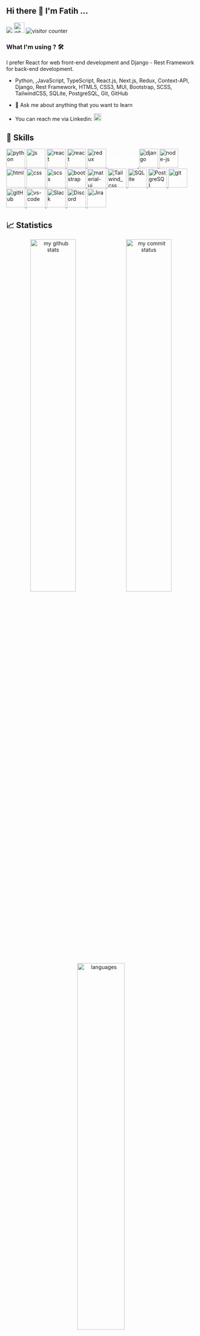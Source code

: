 ## Hi there 👋  I'm Fatih ...

[![](https://img.shields.io/badge/linkedin-%230077B5.svg?&style=for-the-badge&logo=linkedin&logoColor=white)](https://www.linkedin.com/in/fatih-gunaydin/)
<a href="https://fire-blog-app-milestone.vercel.app/" target="_blank"> <img src="https://user-images.githubusercontent.com/94930605/160260064-ff3aa908-cbfd-4350-ab28-a26a0b7a1819.png" alt="github_pages" height="28.5"/></a> <img src="https://komarev.com/ghpvc/?username=FatihG34" alt="visitor counter"/>
<!-- [![](https://img.shields.io/badge/linkedin-%230077B5.svg?&style=for-the-badge&logo=linkedin&logoColor=white)](https://www.linkedin.com/in/fatih-gunaydin/)
<a href="https://fatihg34.github.io/" target="_blank"> <img src="https://user-images.githubusercontent.com/94930605/160260064-ff3aa908-cbfd-4350-ab28-a26a0b7a1819.png" alt="github_pages" height="28.5"/></a> <img src="https://komarev.com/ghpvc/?username=FatihG34" alt="visitor counter"/> -->

<!-- <p align="left">  </p> -->

### What I'm using ? 🛠 

I prefer React  for web front-end development and Django - Rest Framework for back-end development.
<br/>

- Python, ,JavaScript, TypeScript, React.js, Next.js, Redux, Context-API, Django, Rest Framework, HTML5, CSS3, MUI, Bootstrap, SCSS, TailwindCSS, SQLite, PostgreSQL, Git, GitHub

- 💬 Ask  me about anything that you want to learn

- You can reach me via Linkedin:  <a href="https://www.linkedin.com/in/fatih-gunaydin/" target="_blank"> <img src="https://img.shields.io/badge/linkedin-%230077B5.svg?&style=for-the-badge&logo=linkedin&logoColor=white" alt="Linkedin" height="20"/></a>


## 🚀 Skills
<p>
 <a href="#" target="_blank"> <img src="https://s3.dualstack.us-east-2.amazonaws.com/pythondotorg-assets/media/community/logos/python-logo-only.png" alt="python" height="50"/> </a>  
 <a href="#" target="_blank"> <img src="https://cdn.icon-icons.com/icons2/2108/PNG/512/javascript_icon_130900.png" alt="js" height="50"/> </a> 
 <a href="#" target="_blank"> <img src="https://cdn.icon-icons.com/icons2/2415/PNG/512/react_original_wordmark_logo_icon_146375.png" alt="react" width="50"/> </a> 
 <a href="#" target="_blank"> <img src="https://camo.githubusercontent.com/e1e113df83e7731fdb90f6f0ab2eeb155fd1b48c27d99814dcf1c23c0acdc6a2/68747470733a2f2f6173736574732e76657263656c2e636f6d2f696d6167652f75706c6f61642f76313636323133303535392f6e6578746a732f49636f6e5f6461726b5f6261636b67726f756e642e706e67" alt="react" width="50"/> </a> 
 <!-- <a href="#" target="_blank"> <img src="https://www.pngkit.com/png/detail/373-3738691_react-native-svg-transformer-allows-you-import-svg.png" alt="react-native" width="50"/> </a>  -->
 <a href="#" target="_blank"> <img src="https://upload.wikimedia.org/wikipedia/commons/4/49/Redux.png" alt="redux" height="50"/> </a> 
  <a href="#" target="_blank"> <svg xmlns="http://www.w3.org/2000/svg" xmlns:xlink="http://www.w3.org/1999/xlink" xmlns:sketch="http://www.bohemiancoding.com/sketch/ns" width="80px" height="36px" viewBox="0 0 104 36" version="1.1">
    <g id="Page-1" stroke="none" stroke-width="1" fill="none" fill-rule="evenodd" sketch:type="MSPage">
        <g id="logo-django" sketch:type="MSArtboardGroup" transform="translate(-8.000000, -5.000000)" fill="#FFFFFF">
            <path d="M20.2602817,5 L25.9509859,5 L25.9509859,31.0824248 C23.0360563,31.6338042 20.8901408,31.8507285 18.5684507,31.8507285 C11.6180282,31.8434735 8,28.7383366 8,22.7747325 C8,17.0287781 11.8377465,13.2997118 17.7847887,13.2997118 C18.7076056,13.2997118 19.4107042,13.3722617 20.2602817,13.5899115 L20.2602817,5 L20.2602817,5 Z M20.2602817,18.1242821 C19.5938028,17.9066323 19.044507,17.8340823 18.3414085,17.8340823 C15.4630986,17.8340823 13.8005634,19.5897906 13.8005634,22.6666331 C13.8005634,25.6622196 15.3898592,27.316358 18.3047887,27.316358 C18.9346479,27.316358 19.4473239,27.2808085 20.2602817,27.1719836 L20.2602817,18.1242821 L20.2602817,18.1242821 Z M34.9960563,13.6987364 L34.9960563,26.7577235 C34.9960563,31.2550936 34.6591549,33.417807 33.6704225,35.2823401 C32.7476056,37.0750489 31.531831,38.2053768 29.0197183,39.453961 L23.7391549,36.9654985 C26.2512676,35.7981701 27.4670423,34.7665101 28.2433803,33.1921767 C29.056338,31.5822938 29.3126761,29.7177606 29.3126761,24.8133855 L29.3126761,13.6987364 L34.9960563,13.6987364 Z M29.3126761,5.02901997 L35.0033803,5.02901997 L35.0033803,10.8112493 L29.3126761,10.8112493 L29.3126761,5.02901997 Z M38.4302535,14.9828702 C40.9430986,13.8148163 43.3453521,13.2997118 45.9673239,13.2997118 C48.8895775,13.2997118 50.8077183,14.0687411 51.6580282,15.5705246 C52.1340845,16.4121037 52.2878873,17.5076077 52.2878873,19.8509704 L52.2878873,31.2993491 C49.7398873,31.6620987 46.5239437,31.922553 44.1649014,31.922553 C39.3970141,31.922553 37.2584225,30.2756696 37.2584225,26.6198787 C37.2584225,22.6659076 40.1008451,20.8376494 47.079831,20.2565245 L47.079831,19.0159207 C47.079831,17.9929667 46.559831,17.6229621 45.124338,17.6229621 C43.0223662,17.6229621 40.6567324,18.2106165 38.4375775,19.3423954 L38.4302535,14.9828702 Z M47.336169,23.9420608 C43.571662,24.3048105 42.3485634,24.8931904 42.3485634,26.3579734 C42.3485634,27.4549284 43.051662,27.9693073 44.604338,27.9693073 C45.4539155,27.9693073 46.2302535,27.8967574 47.3354366,27.7153826 L47.3354366,23.9420608 L47.336169,23.9420608 Z M55.056338,14.5765906 C58.4180282,13.6987364 61.1857465,13.2997118 63.9908169,13.2997118 C66.9057465,13.2997118 69.0157746,13.9599162 70.2674366,15.2367949 C71.4458592,16.4411237 71.8208451,17.7615324 71.8208451,20.5764696 L71.8208451,31.6258237 L66.1294085,31.6258237 L66.1294085,20.8013744 C66.1294085,18.6393866 65.3896901,17.8340823 63.3616901,17.8340823 C62.5846197,17.8340823 61.8822535,17.9066323 60.7397183,18.2403619 L60.7397183,31.6265492 L55.056338,31.6265492 L55.056338,14.5765906 Z M74.0326761,34.7012152 C76.0240563,35.7241692 78.0169014,36.1964692 80.1261972,36.1964692 C83.8540845,36.1964692 85.4433803,34.6946857 85.4433803,31.1107193 L85.4433803,31.0018944 C84.3374648,31.5460188 83.223493,31.7716491 81.7513803,31.7716491 C76.764507,31.7716491 73.5932394,28.5141573 73.5932394,23.3558574 C73.5932394,16.9496987 78.2878873,13.3294573 86.5932394,13.3294573 C89.0321127,13.3294573 91.2878873,13.583382 94.0189859,14.1347615 L92.0708169,18.1975575 C90.5562254,17.9073578 91.9463099,18.1540275 90.804507,18.0452026 L90.804507,18.6328571 L90.8777465,21.0124947 L90.9136338,24.0886117 C90.9509859,24.8583664 90.9509859,25.6259447 90.988338,26.3956994 L90.988338,27.9330324 C90.988338,32.7648576 90.5774648,35.0291409 89.3616901,36.900929 C87.5892958,39.6425908 84.5212958,41 80.1620845,41 C77.943662,41 76.0240563,40.6727998 74.0326761,39.9030451 L74.0326761,34.7012152 L74.0326761,34.7012152 Z M85.3335211,17.8703573 L85.1504225,17.8703573 L84.7395493,17.8703573 C83.6336338,17.8340823 82.3380282,18.1242821 81.4510986,18.6756615 C80.0895775,19.4446908 79.3872113,20.8376494 79.3872113,22.8110074 C79.3872113,25.6252192 80.7934085,27.2365531 83.3055211,27.2365531 C84.0811268,27.2365531 84.7117183,27.0921787 85.4441127,26.8738034 L85.4441127,26.4667983 L85.4441127,24.9294653 C85.4441127,24.269261 85.4067606,23.5365067 85.4067606,22.7674775 L85.3708732,20.17019 L85.3335211,18.3056569 L85.3335211,17.8703573 Z M102.84507,13.2271619 C108.528451,13.2271619 112,16.7748534 112,22.5208077 C112,28.4118619 108.382704,32.1039278 102.617296,32.1039278 C96.9265915,32.1039278 93.4176901,28.5569618 93.4176901,22.8480079 C93.4272113,16.9199532 97.044507,13.2271619 102.84507,13.2271619 Z M102.727887,27.5623023 C104.910423,27.5623023 106.199437,25.7710445 106.199437,22.6586526 C106.199437,19.5825356 104.94631,17.7542774 102.765239,17.7542774 C100.509465,17.7542774 99.2189859,19.5462607 99.2189859,22.6586526 C99.2189859,25.7710445 100.516056,27.5623023 102.727887,27.5623023 L102.727887,27.5623023 Z M102.727887,27.5623023" id="Shape" sketch:type="MSShapeGroup"/>
        </g>
    </g>
</svg> </a> 
  <a href="#" target="_blank"> <img src="https://www.django-rest-framework.org/img/logo.png" alt="django" height="50"/> </a> 
 <a href="#" target="_blank"> <img src="https://cdn.icon-icons.com/icons2/2415/PNG/512/nodejs_original_logo_icon_146411.png" alt="node-js" height="50"/> </a> 
 <!-- <a href="#" target="_blank"> <img src="https://miro.medium.com/max/875/0*r1BTGwo9cd8IGNQQ.jpeg" alt="express" height="50" /> </a>  -->
 <a href="#" target="_blank"> <img src="https://upload.wikimedia.org/wikipedia/commons/thumb/6/61/HTML5_logo_and_wordmark.svg/800px-HTML5_logo_and_wordmark.svg.png" alt="html" height="50"/> </a> 
 <a href="#" target="_blank"> <img src="https://upload.wikimedia.org/wikipedia/commons/thumb/d/d5/CSS3_logo_and_wordmark.svg/800px-CSS3_logo_and_wordmark.svg.png" alt="css" height="50"/> </a> 
 <a href="#" target="_blank"> <img src="https://upload.wikimedia.org/wikipedia/commons/thumb/9/96/Sass_Logo_Color.svg/1200px-Sass_Logo_Color.svg.png" alt="scss" height="50"/> </a> 
 <a href="#" target="_blank"> <img src="https://upload.wikimedia.org/wikipedia/commons/thumb/b/b2/Bootstrap_logo.svg/512px-Bootstrap_logo.svg.png" alt="bootstrap" height="50"/> </a>
 <a href="#" target="_blank"> <img src="https://mui.com/static/logo.png" alt="material-ui" height="50"/> </a>
 <a href="#" target="_blank"> <img src="https://upload.wikimedia.org/wikipedia/commons/thumb/d/d5/Tailwind_CSS_Logo.svg/768px-Tailwind_CSS_Logo.svg.png" alt="Tailwind_css" height="50"/> </a> 
 <!-- <a href="#" target="_blank"> <img src="https://cdn.icon-icons.com/icons2/2415/PNG/512/mysql_original_wordmark_logo_icon_146417.png" alt="MySQL" height="50"/> </a>  -->
 <a href="#" target="_blank"> <img src="https://upload.wikimedia.org/wikipedia/commons/thumb/3/38/SQLite370.svg/1200px-SQLite370.svg.png" alt="SQLite" height="50"/> </a> 
 <a href="#" target="_blank"> <img src="https://www.vectorlogo.zone/logos/postgresql/postgresql-ar21.svg" alt="PostgreSQL" height="50"/> </a> 
 <!-- <a href="#" target="_blank"> <img src="https://www.vectorlogo.zone/logos/mongodb/mongodb-ar21.svg" alt="MongoDB" height="50"/> </a>  -->
 <a href="#" target="_blank"> <img src="https://www.vectorlogo.zone/logos/git-scm/git-scm-icon.svg" alt="git" height="50"/> </a> 
 <a href="#" target="_blank"> <img src="https://github.githubassets.com/images/modules/logos_page/Octocat.png" alt="gitHub" height="50"/> </a>
 <a href="#" target="_blank"> <img src="https://cdn.icon-icons.com/icons2/2107/PNG/512/file_type_vscode_icon_130084.png" alt="vs-code" height="50"/> </a>
 <a href="#" target="_blank"> <img src="https://user-images.githubusercontent.com/94930605/160258720-2a39e2f4-cb61-4b1a-9303-db050ffaa003.png" alt='Slack' height="50"/> </a> 
 <a href="#" target="_blank"> <img src="https://logodownload.org/wp-content/uploads/2017/11/discord-logo-4-1.png" alt='Discord' height="50"/> </a> 
 <a href="#" target="_blank"> <img src="https://cdn.worldvectorlogo.com/logos/jira-1.svg" alt='Jira' height="50"/> </a>
</p>

## 📈 Statistics
<p align="center">
<img src="https://github-readme-stats.vercel.app/api?username=FatihG34&theme=chartreuse-dark&show_icons=true" alt="my github stats" width="49%"/>&nbsp;
<img src="https://github-readme-streak-stats.herokuapp.com/?user=FatihG34&theme=chartreuse-dark&show_icons=true" alt="my commit status" width="49%" /> </p>
<p align="center"> <img src="https://github-readme-stats.vercel.app/api/top-langs/?username=FatihG34&theme=chartreuse-dark&layout=compact" alt="languages" width="50%" > </p>
